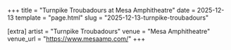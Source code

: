 +++
title = "Turnpike Troubadours at Mesa Amphitheatre"
date = 2025-12-13
template = "page.html"
slug = "2025-12-13-turnpike-troubadours"

[extra]
artist = "Turnpike Troubadours"
venue = "Mesa Amphitheatre"
venue_url = "https://www.mesaamp.com/"
+++
